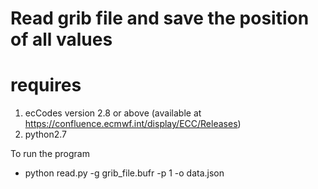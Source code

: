 # Read grib file and save the position of all values

# requires 

1) ecCodes version 2.8 or above (available at https://confluence.ecmwf.int/display/ECC/Releases)
2) python2.7

To run the program
   - python read.py -g grib_file.bufr -p 1 -o data.json
